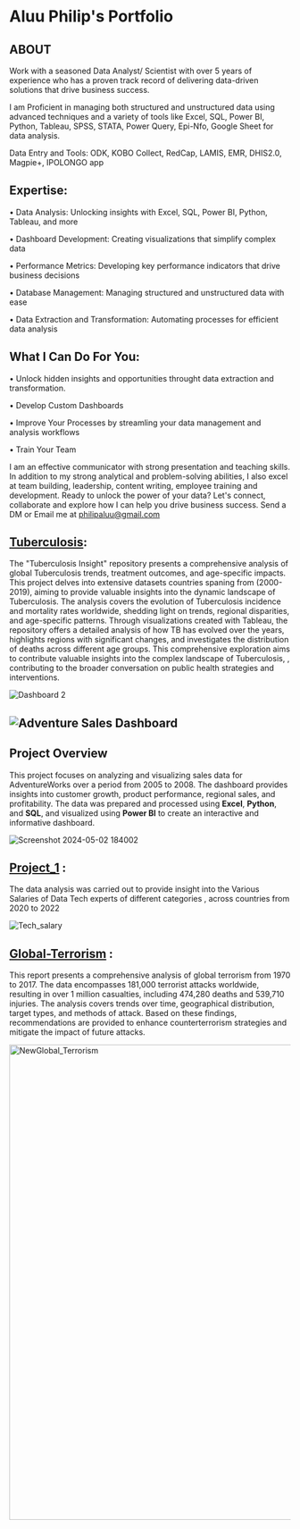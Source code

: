 # Aluu Philip's Portfolio

## ABOUT
Work with a seasoned Data Analyst/ Scientist with over 5 years of experience who has a proven track record of delivering data-driven solutions that drive business success.

I am Proficient in managing both structured and unstructured data using advanced techniques and a variety of tools like Excel, SQL, Power BI, Python, Tableau, SPSS, STATA, Power Query, Epi-Nfo, Google Sheet for data analysis.

Data Entry and Tools: ODK, KOBO Collect, RedCap, LAMIS, EMR, DHIS2.0, Magpie+, IPOLONGO app

## Expertise:

•	Data Analysis: Unlocking insights with Excel, SQL, Power BI, Python, Tableau, and more

•	Dashboard Development: Creating visualizations that simplify complex data

•	Performance Metrics: Developing key performance indicators that drive business decisions

•	Database Management: Managing structured and unstructured data with ease

•	Data Extraction and Transformation: Automating processes for efficient data analysis

## What I Can Do For You:

•	Unlock hidden insights and opportunities throught data extraction and transformation.

•	Develop Custom Dashboards

•	Improve Your Processes by streamling your data management and analysis workflows

•	Train Your Team 


I am an effective communicator with strong presentation and teaching skills.
In addition to my strong analytical and problem-solving abilities, I also excel at team building, leadership, content writing, employee training and development.
Ready to unlock the power of your data? Let's connect, collaborate and explore how I can help you drive business success. Send a DM or Email me at philipaluu@gmail.com

## [Tuberculosis](https://github.com/AluuPhilip/Global-Tuberculosis-Insight):

The "Tuberculosis Insight" repository presents a comprehensive analysis of global Tuberculosis trends, treatment outcomes, and age-specific impacts. This project delves into extensive datasets countries spaning from (2000-2019), aiming to provide valuable insights into the dynamic landscape of Tuberculosis. The analysis covers the evolution of Tuberculosis incidence and mortality rates worldwide, shedding light on trends, regional disparities, and age-specific patterns. Through visualizations created with Tableau, the repository offers a detailed analysis of how TB has evolved over the years, highlights regions with significant changes, and investigates the distribution of deaths across different age groups. This comprehensive exploration aims to contribute valuable insights into the complex landscape of Tuberculosis, , contributing to the broader conversation on public health strategies and interventions.

![Dashboard 2](https://github.com/AluuPhilip/Global-Tuberculosis-Insight/assets/157082605/ced9a850-782b-4f2f-8ef5-aab981294cf3)


## ![Adventure Sales Dashboard](https://github.com/AluuPhilip/Adventure-sales)

## Project Overview
This project focuses on analyzing and visualizing sales data for AdventureWorks over a period from 2005 to 2008. The dashboard provides insights into customer growth, product performance, regional sales, and profitability. The data was prepared and processed using **Excel**, **Python**, and **SQL**, and visualized using **Power BI** to create an interactive and informative dashboard.

![Screenshot 2024-05-02 184002](https://github.com/user-attachments/assets/7586f51e-99d6-49bf-b7db-4c876aece710)
## [ Project_1](https://github.com/AluuPhilip/Tech_salary) :
The data analysis was carried out to provide insight into the Various Salaries of Data Tech experts of different categories , across countries from 2020 to 2022

![Tech_salary](https://github.com/AluuPhilip/Tech_salary/assets/157082605/c3b8f542-5982-4efc-a93a-d058121594d1)

## [Global-Terrorism](https://github.com/AluuPhilip/Global-Terrorism) :

This report presents a comprehensive analysis of global terrorism from 1970 to 2017. The data encompasses 181,000 terrorist attacks worldwide, resulting in over 1 million casualties, including 474,280 deaths and 539,710 injuries. The analysis covers trends over time, geographical distribution, target types, and methods of attack. Based on these findings, recommendations are provided to enhance counterterrorism strategies and mitigate the impact of future attacks.

<img width="851" alt="NewGlobal_Terrorism" src="https://github.com/AluuPhilip/Global-Terrorism/assets/157082605/e7034593-b8a5-4f21-9202-79ab7e3cbbac">

